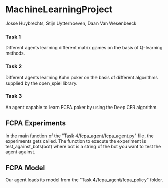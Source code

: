 # MachineLearningProject
Josse Huybrechts, Stijn Uytterhoeven, Daan Van Wesenbeeck

### Task 1
Different agents learning different matrix games on the basis of Q-learning methods.
### Task 2
Different agents learning Kuhn poker on the basis of different algorithms supplied by the open_spiel library.
### Task 3
An agent capable to learn FCPA poker by using the Deep CFR algorithm.

## FCPA Experiments
In the main function of the "Task 4/fcpa_agent/fcpa_agent.py" file, the experiments gets called. The function to execute the experiment is test_against_bots(bot) 
where bot is a string of the bot you want to test the agent against.

## FCPA Model
Our agent loads its model from the "Task 4/fcpa_agent/fcpa_policy" folder.
